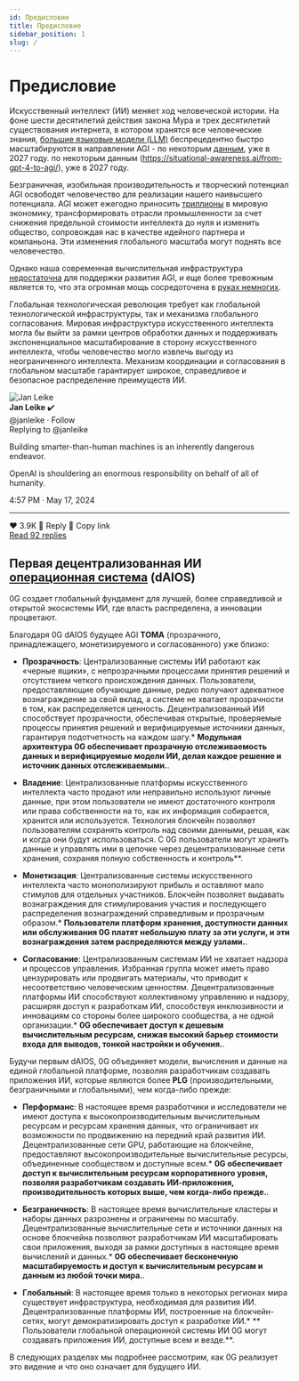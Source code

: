```yaml
---
id: Предисловие
title: Предисловие
sidebar_position: 1
slug: /
---
```

# Предисловие

Искусственный интеллект (ИИ) меняет ход человеческой истории. На фоне шести десятилетий действия закона Мура и трех десятилетий существования интернета, в котором хранятся все человеческие знания, [большие языковые модели (LLM)](https://www.cloudflare.com/learning/ai/what-is-large-language-model/) беспрецедентно быстро масштабируются в направлении AGI - по некоторым [данным](https://www.cloudflare.com/learning/ai/what-is-large-language-model/), уже в 2027 году. 
по некоторым данным (https://situational-awareness.ai/from-gpt-4-to-agi/), уже в 2027 году. 

Безграничная, изобильная производительность и творческий потенциал AGI освободят человечество для реализации нашего наивысшего потенциала. AGI может ежегодно приносить [триллионы](https://www.mckinsey.com/capabilities/mckinsey-digital/our-insights/the-economic-potential-of-generative-ai-the-next-productivity-frontier#key-insights) в мировую экономику, трансформировать отрасли промышленности за счет снижения предельной стоимости интеллекта до нуля и изменить общество, сопровождая нас в качестве идейного партнера и компаньона. Эти изменения глобального масштаба могут поднять все человечество. 

Однако наша современная вычислительная инфраструктура [недостаточна](https://www.goldmansachs.com/insights/articles/AI-poised-to-drive-160-increase-in-power-demand) для поддержки развития AGI, и еще более тревожным является то, что эта огромная мощь сосредоточена в [руках немногих](https://www.ftc.gov/policy/advocacy-research/tech-at-ftc/2023/10/consumers-are-voicing-concerns-about-ai). 

Глобальная технологическая революция требует как глобальной технологической инфраструктуры, так и механизма глобального согласования. Мировая инфраструктура искусственного интеллекта могла бы выйти за рамки центров обработки данных и поддерживать экспоненциальное масштабирование в сторону искусственного интеллекта, чтобы человечество могло извлечь выгоду из неограниченного интеллекта. Механизм координации и согласования в глобальном масштабе гарантирует широкое, справедливое и безопасное распределение преимуществ ИИ.


<div style={{border: '1px solid #ccc', borderRadius: '15px', padding: '15px', maxWidth: '500px', fontFamily: 'Arial, sans-serif'}}>
  <div style={{display: 'flex', alignItems: 'center', marginBottom: '10px'}}>
    <img src="https://pbs.twimg.com/profile_images/1077523091700502528/2YCa_F4o_x96.jpg" alt="Jan Leike" style={{width: '48px', height: '48px', borderRadius: '50%', marginRight: '10px'}} />
    <div>
      <strong>Jan Leike</strong> ✔️<br />
      <span style={{color: '#536471'}}>@janleike · Follow</span>
    </div>
  </div>
  <div style={{color: '#536471', marginBottom: '10px'}}>Replying to @janleike</div>
  <p style={{fontSize: '18px', margin: '0 0 10px 0'}}>Building smarter-than-human machines is an inherently dangerous endeavor.</p>
  <p style={{fontSize: '18px', margin: '0 0 10px 0'}}>OpenAI is shouldering an enormous responsibility on behalf of all of humanity.</p>
  <div style={{color: '#536471', marginBottom: '15px'}}>4:57 PM · May 17, 2024</div>
  <hr style={{border: '1px solid #eee', margin: '10px 0'}} />
  <div style={{display: 'flex', justifyContent: 'space-between', color: '#536471'}}>
    <span>❤️ 3.9K</span>
    <span>💬 Reply</span>
    <span>🔗 Copy link</span>
  </div>
  <div style={{textAlign: 'center', marginTop: '10px'}}>
    <a href="https://x.com/janleike/status/1791498183543251017" style={{color: '#1da1f2', textDecoration: 'none'}}>Read 92 replies</a>
  </div>
</div>


## Первая децентрализованная ИИ [операционная система](https://edu.gcfglobal.org/en/computerbasics/understanding-operating-systems/1/) (dAIOS)
0G создает глобальный фундамент для лучшей, более справедливой и открытой экосистемы ИИ, где власть распределена, а инновации процветают. 

Благодаря 0G dAIOS будущее AGI **TOMA** (прозрачного, принадлежащего, монетизируемого и согласованного) уже близко:

- **Прозрачность**: Централизованные системы ИИ работают как «черные ящики», с непрозрачными процессами принятия решений и отсутствием четкого происхождения данных. Пользователи, предоставляющие обучающие данные, редко получают адекватное вознаграждение за свой вклад, а системе не хватает прозрачности в том, как распределяется ценность. Децентрализованный ИИ способствует прозрачности, обеспечивая открытые, проверяемые процессы принятия решений и верифицируемые источники данных, гарантируя подотчетность на каждом шагу.* **Модульная архитектура 0G обеспечивает прозрачную отслеживаемость данных и верифицируемые модели ИИ, делая каждое решение и источник данных отслеживаемыми.**.

- **Владение**: Централизованные платформы искусственного интеллекта часто продают или неправильно используют личные данные, при этом пользователи не имеют достаточного контроля или права собственности на то, как их информация собирается, хранится или используется. Технология блокчейн позволяет пользователям сохранять контроль над своими данными, решая, как и когда они будут использоваться. С 0G пользователи могут хранить данные и управлять ими в цепочке через децентрализованные сети хранения, сохраняя полную собственность и контроль**.
 
- **Монетизация**: Централизованные системы искусственного интеллекта часто монополизируют прибыль и оставляют мало стимулов для отдельных участников. Блокчейн позволяет выдавать вознаграждения для стимулирования участия и последующего распределения вознаграждений справедливым и прозрачным образом.* **Пользователи платформ хранения, доступности данных или обслуживания 0G платят небольшую плату за эти услуги, и эти вознаграждения затем распределяются между узлами.**. 
  
- **Согласование**: Централизованным системам ИИ не хватает надзора и процессов управления. Избранная группа может иметь право цензурировать или продвигать материалы, что приводит к несоответствию человеческим ценностям. Децентрализованные платформы ИИ способствуют коллективному управлению и надзору, расширяя доступ к разработкам ИИ, способствуя инклюзивности и инновациям со стороны более широкого сообщества, а не одной организации.* **0G обеспечивает доступ к дешевым вычислительным ресурсам, снижая высокий барьер стоимости входа для выводов, тонкой настройки и обучения.**. 

Будучи первым dAIOS, 0G объединяет модели, вычисления и данные на единой глобальной платформе, позволяя разработчикам создавать приложения ИИ, которые являются более **PLG** (производительными, безграничными и глобальными), чем когда-либо прежде: 

- **Перформанс**: В настоящее время разработчики и исследователи не имеют доступа к высокопроизводительным вычислительным ресурсам и ресурсам хранения данных, что ограничивает их возможности по продвижению на передний край развития ИИ. Децентрализованные сети GPU, работающие на блокчейне, предоставляют высокопроизводительные вычислительные ресурсы, объединенные сообществом и доступные всем.* **0G обеспечивает доступ к вычислительным ресурсам корпоративного уровня, позволяя разработчикам создавать ИИ-приложения, производительность которых выше, чем когда-либо прежде.**. 

- **Безграничность**: В настоящее время вычислительные кластеры и наборы данных разрознены и ограничены по масштабу. Децентрализованные вычислительные сети и источники данных на основе блокчейна позволяют разработчикам ИИ масштабировать свои приложения, выходя за рамки доступных в настоящее время вычислений и данных.* **0G обеспечивает бесконечную масштабируемость и доступ к вычислительным ресурсам и данным из любой точки мира.**. 

- **Глобальный**: В настоящее время только в некоторых регионах мира существует инфраструктура, необходимая для развития ИИ. Децентрализованные платформы ИИ, построенные на блокчейн-сетях, могут демократизировать доступ к разработке ИИ.* ** Пользователи глобальной операционной системы ИИ 0G могут создавать приложения ИИ, доступные всем и везде.**. 

В следующих разделах мы подробнее рассмотрим, как 0G реализует это видение и что оно означает для будущего ИИ.


